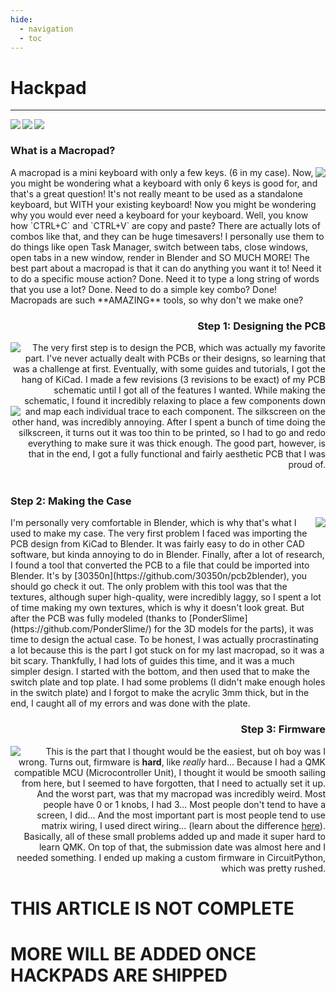 ```yaml
---
hide:
  - navigation
  - toc
---
```


# Hackpad
***
<a href="https://hackpad.hackclub.com" id="imgLink"> <img align="left" src="https://3xay.github.io/assets/hc.png" id="imgIcon"></a>
<a href="https://youtube.com/playlist?list=PL8pZ9v0F1Ks2gfHrP7J-pUTj4NAnL8gHc&si=BFbylAYve3Dny7cF" id="imgLink"><img align="left" src="https://3xay.github.io/assets/youtube.png" id="imgIcon"></a>
<a href="https://github.com/3XAY/3XAY_HackPad" id="imgLink"><img align="left" src="https://3xay.github.io/assets/github.png" id="imgIcon"></a>
</br>

### What is a Macropad?
<img align="right" src="https://3xay.github.io/assets/HackPad/RenderSideView.png">
A macropad is a mini keyboard with only a few keys. (6 in my case). Now, you might be wondering what a keyboard with only 6 keys is good for, and that's a great question!
It's not really meant to be used as a standalone keyboard, but WITH your existing keyboard! Now you might be wondering why you would ever need a keyboard for your keyboard.
Well, you know how `CTRL+C` and `CTRL+V` are copy and paste? There are actually lots of combos like that, and they can be huge timesavers!
I personally use them to do things like open Task Manager, switch between tabs, close windows, open tabs in a new window, render in Blender and SO MUCH MORE!
The best part about a macropad is that it can do anything you want it to! Need it to do a specific mouse action? Done. Need it to type a long string of words that you use a lot? Done.
Need to do a simple key combo? Done! Macropads are such **AMAZING** tools, so why don't we make one?

</br>
<h3 align="right">Step 1: Designing the PCB</h3>
<img align="left" src="https://3xay.github.io/assets/HackPad/FinishedPCB.png">
<div align="right">
The very first step is to design the PCB, which was actually my favorite part. I've never actually dealt with PCBs or their designs, so learning that was a challenge at first.
Eventually, with some guides and tutorials, I got the hang of KiCad. I made a few revisions (3 revisions to be exact) of my PCB schematic until I got all of the features I wanted.
While making the schematic, I found it incredibly relaxing to place a few components down and map each individual trace to each component.
<img align="left" src="https://3xay.github.io/assets/HackPad/PCB3DViewFrontWithModels.png"> The silkscreen on the other hand, was 
incredibly annoying. After I spent a bunch of time doing the silkscreen, it turns out it was too thin to be printed, so I had to go and redo everything to make sure it was thick enough.
The good part, however, is that in the end, I got a fully functional and fairly aesthetic PCB that I was proud of.
</div>
</br>

### Step 2: Making the Case
<img align="right" src="https://3xay.github.io/assets/HackPad/finishedCaseTopDown.png">
I'm personally very comfortable in Blender, which is why that's what I used to make my case. The very first problem I faced was importing
the PCB design from KiCad to Blender. It was fairly easy to do in other CAD software, but kinda annoying to do in Blender. Finally, 
after a lot of research, I found a tool that converted the PCB to a file that could be imported into Blender. It's by [30350n](https://github.com/30350n/pcb2blender), you should go check it out.
The only problem with this tool was that the textures, although super high-quality, were incredibly laggy, so I spent a lot of time making my own textures, which is why it doesn't look great.
But after the PCB was fully modeled (thanks to [PonderSlime](https://github.com/PonderSlime/) for the 3D models for the parts), it was time to design the actual case.
To be honest, I was actually procrastinating a lot because this is the part I got stuck on for my last macropad, so it was a bit scary. Thankfully, I had lots of guides this time,
and it was a much simpler design. I started with the bottom, and then used that to make the switch plate and top plate. I had some problems (I didn't make enough holes in the switch plate)
and I forgot to make the acrylic 3mm thick, but in the end, I caught all of my errors and was done with the plate.

</br>
<h3 align="right">Step 3: Firmware</h3>
<img align="left" src="https://3xay.github.io/assets/HackPad/circuitPythonLogo.png">
<div align="right">
This is the part that I thought would be the easiest, but oh boy was I wrong. Turns out, firmware is <b>hard</b>, like <i>really</i> hard...
Because I had a QMK compatible MCU (Microcontroller Unit), I thought it would be smooth sailing from here, but I seemed to have forgotten, that I need to actually set it up.
And the worst part, was that my macropad was incredibly weird. Most people have 0 or 1 knobs, I had 3... Most people don't tend to have a screen, I did...
And the most important part is most people tend to use matrix wiring, I used direct wiring... (learn about the difference <a href="https://youtu.be/V0M98DuhhBI?si=TxXg1oUVK2Hfz1gU&t=393">here</a>). Basically, all of these small problems added up and made it super hard to learn QMK.
On top of that, the submission date was almost here and I needed something. I ended up making a custom firmware in CircuitPython,  which was pretty rushed.
</div>

# THIS ARTICLE IS NOT COMPLETE
# MORE WILL BE ADDED ONCE HACKPADS ARE SHIPPED